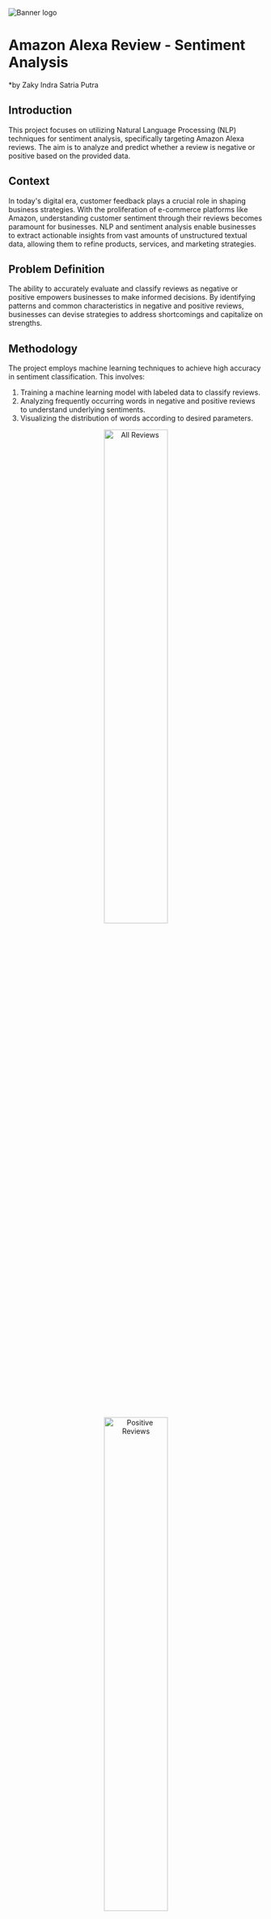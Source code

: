 ![Banner logo](https://github.com/zackyndra23/Data_Science/blob/main/Banner1.jpg?raw=true)

# **Amazon Alexa Review - Sentiment Analysis**
*by Zaky Indra Satria Putra

## **Introduction**
This project focuses on utilizing Natural Language Processing (NLP) techniques for sentiment analysis, specifically targeting Amazon Alexa reviews. The aim is to analyze and predict whether a review is negative or positive based on the provided data.

## **Context**
In today's digital era, customer feedback plays a crucial role in shaping business strategies. With the proliferation of e-commerce platforms like Amazon, understanding customer sentiment through their reviews becomes paramount for businesses. NLP and sentiment analysis enable businesses to extract actionable insights from vast amounts of unstructured textual data, allowing them to refine products, services, and marketing strategies.

## **Problem Definition**
The ability to accurately evaluate and classify reviews as negative or positive empowers businesses to make informed decisions. By identifying patterns and common characteristics in negative and positive reviews, businesses can devise strategies to address shortcomings and capitalize on strengths.

## **Methodology**
The project employs machine learning techniques to achieve high accuracy in sentiment classification. This involves:
1. Training a machine learning model with labeled data to classify reviews.
2. Analyzing frequently occurring words in negative and positive reviews to understand underlying sentiments.
3. Visualizing the distribution of words according to desired parameters.

<center><img alt="All Reviews" width="50%" src="https://github.com/zackyndra23/Amazon-Alexa-Review-Sentiment-Analysis/blob/main/Cloud%20Neceessary/parrot_all.png?raw=true"></center>

<center><img alt="Positive Reviews" width="50%" src="https://github.com/zackyndra23/Amazon-Alexa-Review-Sentiment-Analysis/blob/main/Cloud%20Neceessary/stormtrooper_pos.png?raw=true"></center>

<center><img alt="Positive Reviews" width="50%" src="https://github.com/zackyndra23/Amazon-Alexa-Review-Sentiment-Analysis/blob/main/Cloud%20Neceessary/alice_neg.png?raw=true"></center>

## **Conclusion and Recommendations**
- From a machine learning perspective, employing NLP techniques enhances the accuracy of sentiment analysis, thereby providing valuable insights for businesses. However, to maximize the effectiveness of such analyses, businesses should:
1. Continuously update and refine the model with new data to adapt to evolving customer sentiments.
2. Utilize the insights gained from sentiment analysis to tailor products, services, and marketing strategies to meet customer expectations and preferences.
3. By integrating NLP-based sentiment analysis into their operations, businesses can better understand their customers, improve customer satisfaction, and ultimately drive growth and success.

